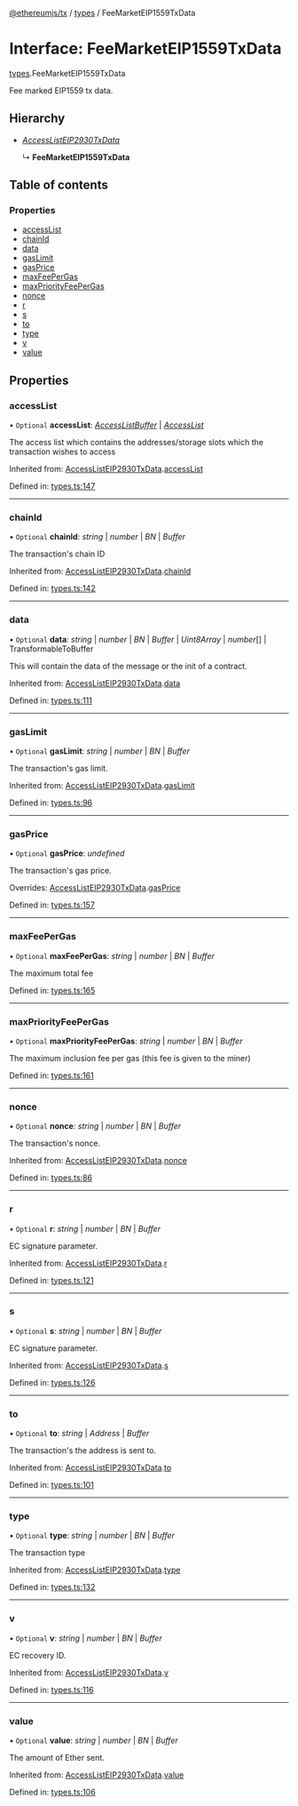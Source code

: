 [@ethereumjs/tx](../README.md) / [types](../modules/types.md) / FeeMarketEIP1559TxData

# Interface: FeeMarketEIP1559TxData

[types](../modules/types.md).FeeMarketEIP1559TxData

Fee marked EIP1559 tx data.

## Hierarchy

- [*AccessListEIP2930TxData*](types.accesslisteip2930txdata.md)

  ↳ **FeeMarketEIP1559TxData**

## Table of contents

### Properties

- [accessList](types.feemarketeip1559txdata.md#accesslist)
- [chainId](types.feemarketeip1559txdata.md#chainid)
- [data](types.feemarketeip1559txdata.md#data)
- [gasLimit](types.feemarketeip1559txdata.md#gaslimit)
- [gasPrice](types.feemarketeip1559txdata.md#gasprice)
- [maxFeePerGas](types.feemarketeip1559txdata.md#maxfeepergas)
- [maxPriorityFeePerGas](types.feemarketeip1559txdata.md#maxpriorityfeepergas)
- [nonce](types.feemarketeip1559txdata.md#nonce)
- [r](types.feemarketeip1559txdata.md#r)
- [s](types.feemarketeip1559txdata.md#s)
- [to](types.feemarketeip1559txdata.md#to)
- [type](types.feemarketeip1559txdata.md#type)
- [v](types.feemarketeip1559txdata.md#v)
- [value](types.feemarketeip1559txdata.md#value)

## Properties

### accessList

• `Optional` **accessList**: [*AccessListBuffer*](../modules/types.md#accesslistbuffer) \| [*AccessList*](../modules/types.md#accesslist)

The access list which contains the addresses/storage slots which the transaction wishes to access

Inherited from: [AccessListEIP2930TxData](types.accesslisteip2930txdata.md).[accessList](types.accesslisteip2930txdata.md#accesslist)

Defined in: [types.ts:147](https://github.com/ethereumjs/ethereumjs-monorepo/blob/master/packages/tx/src/types.ts#L147)

___

### chainId

• `Optional` **chainId**: *string* \| *number* \| *BN* \| *Buffer*

The transaction's chain ID

Inherited from: [AccessListEIP2930TxData](types.accesslisteip2930txdata.md).[chainId](types.accesslisteip2930txdata.md#chainid)

Defined in: [types.ts:142](https://github.com/ethereumjs/ethereumjs-monorepo/blob/master/packages/tx/src/types.ts#L142)

___

### data

• `Optional` **data**: *string* \| *number* \| *BN* \| *Buffer* \| *Uint8Array* \| *number*[] \| TransformableToBuffer

This will contain the data of the message or the init of a contract.

Inherited from: [AccessListEIP2930TxData](types.accesslisteip2930txdata.md).[data](types.accesslisteip2930txdata.md#data)

Defined in: [types.ts:111](https://github.com/ethereumjs/ethereumjs-monorepo/blob/master/packages/tx/src/types.ts#L111)

___

### gasLimit

• `Optional` **gasLimit**: *string* \| *number* \| *BN* \| *Buffer*

The transaction's gas limit.

Inherited from: [AccessListEIP2930TxData](types.accesslisteip2930txdata.md).[gasLimit](types.accesslisteip2930txdata.md#gaslimit)

Defined in: [types.ts:96](https://github.com/ethereumjs/ethereumjs-monorepo/blob/master/packages/tx/src/types.ts#L96)

___

### gasPrice

• `Optional` **gasPrice**: *undefined*

The transaction's gas price.

Overrides: [AccessListEIP2930TxData](types.accesslisteip2930txdata.md).[gasPrice](types.accesslisteip2930txdata.md#gasprice)

Defined in: [types.ts:157](https://github.com/ethereumjs/ethereumjs-monorepo/blob/master/packages/tx/src/types.ts#L157)

___

### maxFeePerGas

• `Optional` **maxFeePerGas**: *string* \| *number* \| *BN* \| *Buffer*

The maximum total fee

Defined in: [types.ts:165](https://github.com/ethereumjs/ethereumjs-monorepo/blob/master/packages/tx/src/types.ts#L165)

___

### maxPriorityFeePerGas

• `Optional` **maxPriorityFeePerGas**: *string* \| *number* \| *BN* \| *Buffer*

The maximum inclusion fee per gas (this fee is given to the miner)

Defined in: [types.ts:161](https://github.com/ethereumjs/ethereumjs-monorepo/blob/master/packages/tx/src/types.ts#L161)

___

### nonce

• `Optional` **nonce**: *string* \| *number* \| *BN* \| *Buffer*

The transaction's nonce.

Inherited from: [AccessListEIP2930TxData](types.accesslisteip2930txdata.md).[nonce](types.accesslisteip2930txdata.md#nonce)

Defined in: [types.ts:86](https://github.com/ethereumjs/ethereumjs-monorepo/blob/master/packages/tx/src/types.ts#L86)

___

### r

• `Optional` **r**: *string* \| *number* \| *BN* \| *Buffer*

EC signature parameter.

Inherited from: [AccessListEIP2930TxData](types.accesslisteip2930txdata.md).[r](types.accesslisteip2930txdata.md#r)

Defined in: [types.ts:121](https://github.com/ethereumjs/ethereumjs-monorepo/blob/master/packages/tx/src/types.ts#L121)

___

### s

• `Optional` **s**: *string* \| *number* \| *BN* \| *Buffer*

EC signature parameter.

Inherited from: [AccessListEIP2930TxData](types.accesslisteip2930txdata.md).[s](types.accesslisteip2930txdata.md#s)

Defined in: [types.ts:126](https://github.com/ethereumjs/ethereumjs-monorepo/blob/master/packages/tx/src/types.ts#L126)

___

### to

• `Optional` **to**: *string* \| *Address* \| *Buffer*

The transaction's the address is sent to.

Inherited from: [AccessListEIP2930TxData](types.accesslisteip2930txdata.md).[to](types.accesslisteip2930txdata.md#to)

Defined in: [types.ts:101](https://github.com/ethereumjs/ethereumjs-monorepo/blob/master/packages/tx/src/types.ts#L101)

___

### type

• `Optional` **type**: *string* \| *number* \| *BN* \| *Buffer*

The transaction type

Inherited from: [AccessListEIP2930TxData](types.accesslisteip2930txdata.md).[type](types.accesslisteip2930txdata.md#type)

Defined in: [types.ts:132](https://github.com/ethereumjs/ethereumjs-monorepo/blob/master/packages/tx/src/types.ts#L132)

___

### v

• `Optional` **v**: *string* \| *number* \| *BN* \| *Buffer*

EC recovery ID.

Inherited from: [AccessListEIP2930TxData](types.accesslisteip2930txdata.md).[v](types.accesslisteip2930txdata.md#v)

Defined in: [types.ts:116](https://github.com/ethereumjs/ethereumjs-monorepo/blob/master/packages/tx/src/types.ts#L116)

___

### value

• `Optional` **value**: *string* \| *number* \| *BN* \| *Buffer*

The amount of Ether sent.

Inherited from: [AccessListEIP2930TxData](types.accesslisteip2930txdata.md).[value](types.accesslisteip2930txdata.md#value)

Defined in: [types.ts:106](https://github.com/ethereumjs/ethereumjs-monorepo/blob/master/packages/tx/src/types.ts#L106)
